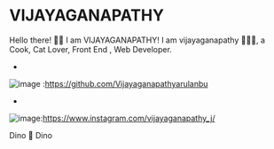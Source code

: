 # VIJAYAGANAPATHY



Hello there! 👋🏻 I am VIJAYAGANAPATHY! 
I am vijayaganapathy   🙋🏻‍♂️, a Cook, Cat Lover, Front End , Web Developer.

-
![image](https://img.icons8.com/material/24/null/github.png) :https://github.com/Vijayaganapathyarulanbu

-
![image](https://img.icons8.com/sf-ultralight/25/null/instagram-new.png):https://www.instagram.com/vijayaganapathy_j/ 

Dino 🦖
Dino

